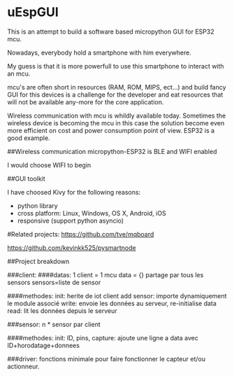 # uEspGUI

This is an attempt to build a software based micropython GUI for ESP32 mcu.

Nowadays, everybody hold a smartphone with him everywhere.

My guess is that it is more powerfull to use this smartphone to interact with an mcu.

mcu's are often short in resources (RAM, ROM, MIPS, ect...) and build fancy GUI for this devices is a challenge for the developer and eat resources that will not be available any-more for the core application.

Wireless communication with mcu is whildly available today. Sometimes the wireless device is becoming the mcu in this case the solution become even more efficient on cost and power consumption point of view. ESP32 is a good example.

##Wireless communication
micropython-ESP32 is BLE and WIFI enabled

I would choose WIFI to begin



##GUI toolkit

I have choosed Kivy for the following reasons:
- python library
- cross platform: Linux, Windows, OS X, Android, iOS
- responsive (support python asyncio)

#Related projects:
https://github.com/tve/mqboard

https://github.com/kevinkk525/pysmartnode


##Project breakdown

###client:
####datas:
1 client = 1 mcu
data = {} partage par tous les sensors
sensors=liste de sensor

####methodes:
init: herite de iot client
add sensor: importe dynamiquement le module associé
write: envoie les données au serveur, re-initialise data
read: lit les données depuis le serveur





###sensor:
n * sensor par client

####methodes:
 init: ID, pins, 
 capture: ajoute une ligne a data avec ID+horodatage+donnees



###driver:
fonctions minimale pour faire fonctionner le capteur et/ou actionneur.


